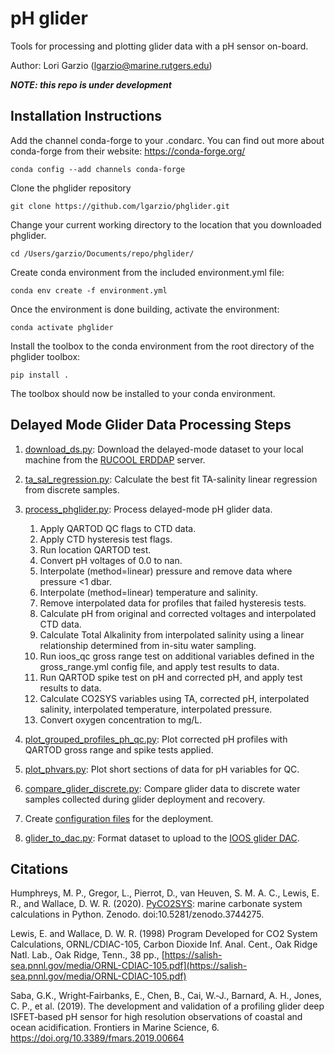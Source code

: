 # pH glider

Tools for processing and plotting glider data with a pH sensor on-board.

Author: Lori Garzio (lgarzio@marine.rutgers.edu)

**_NOTE: this repo is under development_**

## Installation Instructions
Add the channel conda-forge to your .condarc. You can find out more about conda-forge from their website: https://conda-forge.org/

`conda config --add channels conda-forge`

Clone the phglider repository

`git clone https://github.com/lgarzio/phglider.git`

Change your current working directory to the location that you downloaded phglider. 

`cd /Users/garzio/Documents/repo/phglider/`

Create conda environment from the included environment.yml file:

`conda env create -f environment.yml`

Once the environment is done building, activate the environment:

`conda activate phglider`

Install the toolbox to the conda environment from the root directory of the phglider toolbox:

`pip install .`

The toolbox should now be installed to your conda environment.

## Delayed Mode Glider Data Processing Steps
1. [download_ds.py](https://github.com/lgarzio/phglider/blob/master/delayed_analysis/download_ds.py): Download the delayed-mode dataset to your local machine from the [RUCOOL ERDDAP](http://slocum-data.marine.rutgers.edu/erddap/index.html) server.

2. [ta_sal_regression.py](https://github.com/lgarzio/phglider/blob/master/ta_equation/ta_sal_regression.py): Calculate the best fit TA-salinity linear regression from discrete samples.

3. [process_phglider.py](https://github.com/lgarzio/phglider/blob/master/delayed_analysis/process_phglider.py): Process delayed-mode pH glider data.
   1. Apply QARTOD QC flags to CTD data.
   2. Apply CTD hysteresis test flags.
   3. Run location QARTOD test.
   4. Convert pH voltages of 0.0 to nan.
   5. Interpolate (method=linear) pressure and remove data where pressure <1 dbar.
   6. Interpolate (method=linear) temperature and salinity.
   7. Remove interpolated data for profiles that failed hysteresis tests.
   8. Calculate pH from original and corrected voltages and interpolated CTD data.
   9. Calculate Total Alkalinity from interpolated salinity using a linear relationship determined from in-situ water sampling.
   10. Run ioos_qc gross range test on additional variables defined in the gross_range.yml config file, and apply test results to data.
   11. Run QARTOD spike test on pH and corrected pH, and apply test results to data.
   12. Calculate CO2SYS variables using TA, corrected pH, interpolated salinity, interpolated temperature, interpolated pressure.
   13. Convert oxygen concentration to mg/L.

4. [plot_grouped_profiles_ph_qc.py](https://github.com/lgarzio/phglider/blob/master/plotting/plot_grouped_profiles_ph_qc.py): Plot corrected pH profiles with QARTOD gross range and spike tests applied.

5. [plot_phvars.py](https://github.com/lgarzio/phglider/blob/master/plotting/plot_phvars.py): Plot short sections of data for pH variables for QC.

6. [compare_glider_discrete.py](https://github.com/lgarzio/phglider/blob/master/delayed_analysis/compare_glider_discrete.py): Compare glider data to discrete water samples collected during glider deployment and recovery.

7. Create [configuration files](https://github.com/lgarzio/phglider/tree/master/config) for the deployment.

8. [glider_to_dac.py](https://github.com/lgarzio/phglider/blob/master/delayed_analysis/glider_to_dac.py): Format dataset to upload to the [IOOS glider DAC](https://gliders.ioos.us/).

## Citations
Humphreys, M. P., Gregor, L., Pierrot, D., van Heuven, S. M. A. C., Lewis, E. R., and Wallace, D. W. R. (2020). [PyCO2SYS](https://pypi.org/project/PyCO2SYS/): marine carbonate system calculations in Python. Zenodo. doi:10.5281/zenodo.3744275.

Lewis, E. and Wallace, D. W. R. (1998) Program Developed for CO2 System Calculations, ORNL/CDIAC-105, Carbon Dioxide Inf. Anal. Cent., Oak Ridge Natl. Lab., Oak Ridge, Tenn., 38 pp., [https://salish-sea.pnnl.gov/media/ORNL-CDIAC-105.pdf](https://salish-sea.pnnl.gov/media/ORNL-CDIAC-105.pdf)

Saba, G.K., Wright‐Fairbanks, E., Chen, B., Cai, W.‐J., Barnard, A. H., Jones, C. P., et al. (2019). The development and validation of a profiling glider deep ISFET‐based pH sensor for high resolution observations of coastal and ocean acidification. Frontiers in Marine Science, 6. https://doi.org/10.3389/fmars.2019.00664